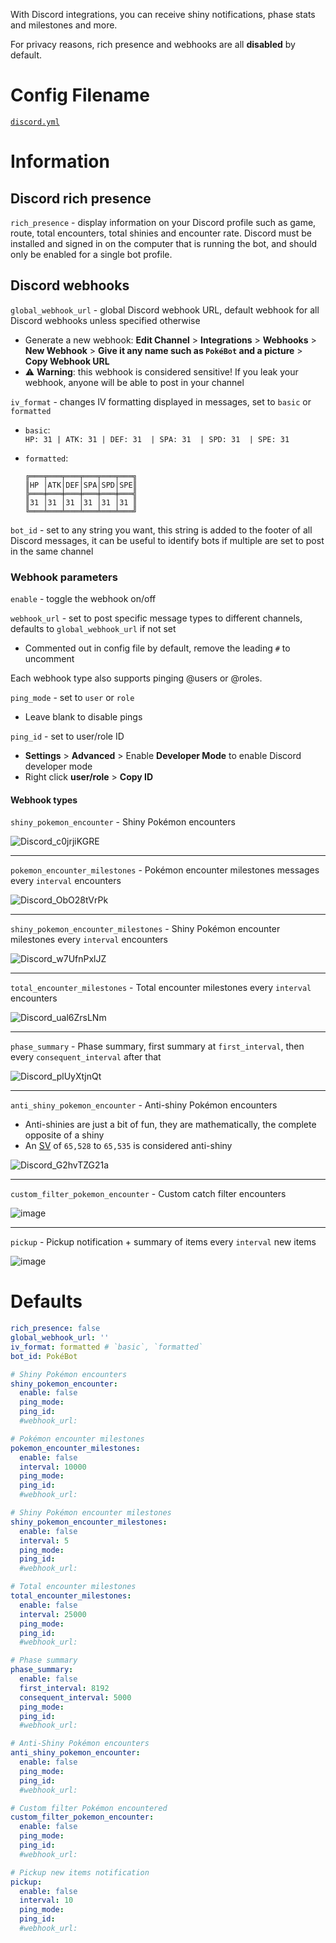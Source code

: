 With Discord integrations, you can receive shiny notifications, phase stats and milestones and more.

For privacy reasons, rich presence and webhooks are all **disabled** by default.

# Config Filename
[`discord.yml`](https://github.com/40Cakes/pokebot-gen3/blob/main/profiles/discord.yml)

# Information
## Discord rich presence
`rich_presence` - display information on your Discord profile such as game, route, total encounters, total shinies and encounter rate. Discord must be installed and signed in on the computer that is running the bot, and should only be enabled for a single bot profile.

## Discord webhooks
`global_webhook_url` - global Discord webhook URL, default webhook for all Discord webhooks unless specified otherwise
- Generate a new webhook: **Edit Channel** > **Integrations** > **Webhooks** > **New Webhook** > **Give it any name such as `PokéBot` and a picture** > **Copy Webhook URL**
- ⚠ **Warning**: this webhook is considered sensitive! If you leak your webhook, anyone will be able to post in your channel

`iv_format` - changes IV formatting displayed in messages, set to `basic` or `formatted`
- `basic`: <br>`HP: 31 | ATK: 31 | DEF: 31  | SPA: 31  | SPD: 31  | SPE: 31`

- `formatted`:
  ```
  ╔═══╤═══╤═══╤═══╤═══╤═══╗
  ║HP │ATK│DEF│SPA│SPD│SPE║
  ╠═══╪═══╪═══╪═══╪═══╪═══╣
  ║31 │31 │31 │31 │31 │31 ║
  ╚═══╧═══╧═══╧═══╧═══╧═══╝
  ```

`bot_id` - set to any string you want, this string is added to the footer of all Discord messages, it can be useful to identify bots if multiple are set to post in the same channel

### Webhook parameters
`enable` - toggle the webhook on/off

`webhook_url` - set to post specific message types to different channels, defaults to `global_webhook_url` if not set
- Commented out in config file by default, remove the leading `#` to uncomment

Each webhook type also supports pinging @users or @roles.

`ping_mode` - set to `user` or `role`
- Leave blank to disable pings

`ping_id` - set to user/role ID
- **Settings** > **Advanced** > Enable **Developer Mode** to enable Discord developer mode
- Right click **user/role** > **Copy ID**

#### Webhook types
`shiny_pokemon_encounter` - Shiny Pokémon encounters

![Discord_c0jrjiKGRE](https://github.com/40Cakes/pokebot-gen3/assets/16377135/e1706b41-5f89-40b4-918d-30d6e8fa92c2)

***

`pokemon_encounter_milestones` - Pokémon encounter milestones messages every `interval` encounters

![Discord_ObO28tVrPk](https://github.com/40Cakes/pokebot-gen3/assets/16377135/5c4698f0-07cf-4289-aa4e-6398f56422e0)

***

`shiny_pokemon_encounter_milestones` - Shiny Pokémon encounter milestones every `interval` encounters

![Discord_w7UfnPxlJZ](https://github.com/40Cakes/pokebot-gen3/assets/16377135/6d6e9b85-c8b4-4c15-8970-eb86e3b712ab)

***

`total_encounter_milestones` - Total encounter milestones every `interval` encounters

![Discord_ual6ZrsLNm](https://github.com/40Cakes/pokebot-gen3/assets/16377135/f6a82866-fbb3-4192-a771-f0b298bc12ec)

***

`phase_summary` - Phase summary, first summary at `first_interval`, then every `consequent_interval` after that

![Discord_plUyXtjnQt](https://github.com/40Cakes/pokebot-gen3/assets/16377135/573a638b-fe4e-4f16-95dd-31f0f750a517)

***

`anti_shiny_pokemon_encounter` - Anti-shiny Pokémon encounters
- Anti-shinies are just a bit of fun, they are mathematically, the complete opposite of a shiny
- An [SV](https://bulbapedia.bulbagarden.net/wiki/Personality_value#Shininess) of `65,528` to `65,535` is considered anti-shiny

![Discord_G2hvTZG21a](https://github.com/40Cakes/pokebot-gen3/assets/16377135/3f04d1cf-4040-4163-80d2-13cac84eed1f)

***

`custom_filter_pokemon_encounter` - Custom catch filter encounters

![image](https://github.com/40Cakes/pokebot-gen3/assets/16377135/9a52da68-5e3b-4f59-b222-18c4ed793c59)

***

`pickup` - Pickup notification + summary of items every `interval` new items

![image](https://github.com/40Cakes/pokebot-gen3/assets/16377135/134b2fff-2677-48af-bfdc-adf1b0e4f265)

# Defaults
```yml
rich_presence: false
global_webhook_url: ''
iv_format: formatted # `basic`, `formatted`
bot_id: PokéBot

# Shiny Pokémon encounters
shiny_pokemon_encounter:
  enable: false
  ping_mode:
  ping_id:
  #webhook_url:

# Pokémon encounter milestones
pokemon_encounter_milestones:
  enable: false
  interval: 10000
  ping_mode:
  ping_id:
  #webhook_url:

# Shiny Pokémon encounter milestones
shiny_pokemon_encounter_milestones:
  enable: false
  interval: 5
  ping_mode:
  ping_id:
  #webhook_url:

# Total encounter milestones
total_encounter_milestones:
  enable: false
  interval: 25000
  ping_mode:
  ping_id:
  #webhook_url:

# Phase summary
phase_summary:
  enable: false
  first_interval: 8192
  consequent_interval: 5000
  ping_mode:
  ping_id:
  #webhook_url:

# Anti-Shiny Pokémon encounters
anti_shiny_pokemon_encounter:
  enable: false
  ping_mode:
  ping_id:
  #webhook_url:

# Custom filter Pokémon encountered
custom_filter_pokemon_encounter:
  enable: false
  ping_mode:
  ping_id:
  #webhook_url:

# Pickup new items notification
pickup:
  enable: false
  interval: 10
  ping_mode:
  ping_id:
  #webhook_url:
```